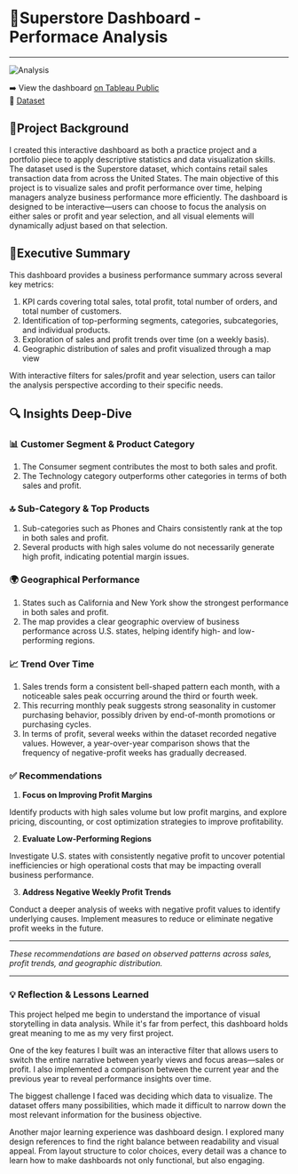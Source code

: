 # 🛒Superstore Dashboard - Performace Analysis

---

![Analysis](https://github.com/user-attachments/assets/b1fd79c2-fb0c-4fd1-af16-ee9bd3cae0a1)

➡️ View the dashboard [on Tableau Public](https://public.tableau.com/views/SuperstoreDashboard1_17464702977070/Analysis?:language=en-US&:sid=&:redirect=auth&:display_count=n&:origin=viz_share_link)  
📁 [Dataset](https://github.com/azizahproject/Superstore-Dashboard/tree/main/Dataset)


## 📌Project Background
I created this interactive dashboard as both a practice project and a portfolio piece to apply descriptive statistics and data visualization skills. The dataset used is the Superstore dataset, which contains retail sales transaction data from across the United States.
The main objective of this project is to visualize sales and profit performance over time, helping managers analyze business performance more efficiently.
The dashboard is designed to be interactive—users can choose to focus the analysis on either sales or profit and year selection, and all visual elements will dynamically adjust based on that selection.

## 🧾Executive Summary
This dashboard provides a business performance summary across several key metrics:
1. KPI cards covering total sales, total profit, total number of orders, and total number of customers.
2. Identification of top-performing segments, categories, subcategories, and individual products.
3. Exploration of sales and profit trends over time (on a weekly basis).
4. Geographic distribution of sales and profit visualized through a map view

With interactive filters for sales/profit and year selection, users can tailor the analysis perspective according to their specific needs.

## 🔍 Insights Deep-Dive
### 📊 Customer Segment & Product Category
1. The Consumer segment contributes the most to both sales and profit.
2. The Technology category outperforms other categories in terms of both sales and profit.

### 🔝 Sub-Category & Top Products
1. Sub-categories such as Phones and Chairs consistently rank at the top in both sales and profit.
2. Several products with high sales volume do not necessarily generate high profit, indicating potential margin issues.

### 🌍 Geographical Performance
1. States such as California and New York show the strongest performance in both sales and profit.
2. The map provides a clear geographic overview of business performance across U.S. states, helping identify high- and low-performing regions.

### 📈 Trend Over Time
1. Sales trends form a consistent bell-shaped pattern each month, with a noticeable sales peak occurring around the third or fourth week.
2. This recurring monthly peak suggests strong seasonality in customer purchasing behavior, possibly driven by end-of-month promotions or purchasing cycles.
3. In terms of profit, several weeks within the dataset recorded negative values. However, a year-over-year comparison shows that the frequency of negative-profit weeks has gradually decreased.

### ✅ Recommendations
1. **Focus on Improving Profit Margins**

Identify products with high sales volume but low profit margins, and explore pricing, discounting, or cost optimization strategies to improve profitability.

2. **Evaluate Low-Performing Regions**

Investigate U.S. states with consistently negative profit to uncover potential inefficiencies or high operational costs that may be impacting overall business performance.

3. **Address Negative Weekly Profit Trends**

Conduct a deeper analysis of weeks with negative profit values to identify underlying causes. Implement measures to reduce or eliminate negative profit weeks in the future.

---

*These recommendations are based on observed patterns across sales, profit trends, and geographic distribution.*

---

### 💡 Reflection & Lessons Learned
This project helped me begin to understand the importance of visual storytelling in data analysis. While it's far from perfect, this dashboard holds great meaning to me as my very first project.

One of the key features I built was an interactive filter that allows users to switch the entire narrative between yearly views and focus areas—sales or profit. I also implemented a comparison between the current year and the previous year to reveal performance insights over time.

The biggest challenge I faced was deciding which data to visualize. The dataset offers many possibilities, which made it difficult to narrow down the most relevant information for the business objective.

Another major learning experience was dashboard design. I explored many design references to find the right balance between readability and visual appeal. From layout structure to color choices, every detail was a chance to learn how to make dashboards not only functional, but also engaging.






